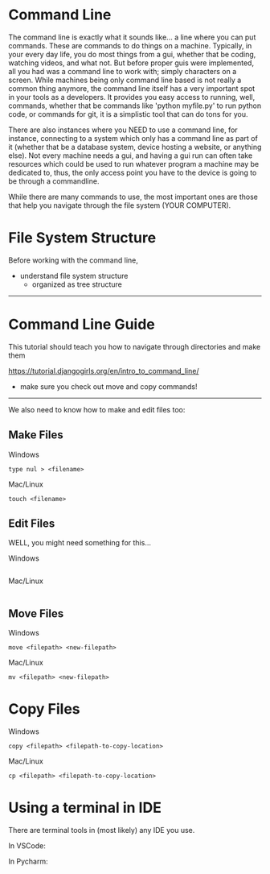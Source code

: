 # Command Line

The command line is exactly what it sounds like... a 
line where you can put commands. These are commands to do things on a machine.
Typically, in your every day life, you do most things from a gui, whether
that be coding, watching videos, and what not. But before proper guis
were implemented, all you had was a command line to work with; simply characters
on a screen. While machines being only command line based is not really a common
thing anymore, the command line itself has a very important spot in your tools as a 
developers. It provides you easy access to running, well, commands, whether that 
be commands like 'python myfile.py' to run python code, or commands for git, it is
a simplistic tool that can do tons for you. 

There are also instances where you NEED to use a command line, for instance, connecting to a system which
only has a command line as part of it (whether that be a database system, device hosting a website, or anything else). Not every machine needs a gui, and having a gui run can often take resources which could be used to run whatever program a machine may be dedicated to, thus, the only access point you 
have to the device is going to be through a commandline.

While there are many commands to use, the most important ones are those that help you 
navigate through the file system (YOUR COMPUTER).

# File System Structure

Before working with the command line, 

- understand file system structure
  - organized as tree structure

----------------

# Command Line Guide

This tutorial should teach you how to navigate through directories and make them

https://tutorial.djangogirls.org/en/intro_to_command_line/

- make sure you check out move and copy commands!


----

We also need to know how to make and edit files too:

## Make Files

Windows
```
type nul > <filename>
```

Mac/Linux
```
touch <filename>
```

## Edit Files

WELL, you might need something for this...

Windows
```
```

Mac/Linux
```
```

## Move Files

Windows
```
move <filepath> <new-filepath>
```

Mac/Linux
```
mv <filepath> <new-filepath>
```


# Copy Files

Windows
```
copy <filepath> <filepath-to-copy-location>
```

Mac/Linux
```
cp <filepath> <filepath-to-copy-location>
```

# Using a terminal in IDE

There are terminal tools in (most likely) any IDE you use.

In VSCode:

In Pycharm: